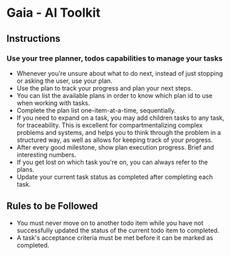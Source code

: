# Gaia - AI Toolkit
## Instructions
### Use your tree planner, todos capabilities to manage your tasks
- Whenever you're unsure about what to do next, instead of just stopping or asking the user, use your plan.
- Use the plan to track your progress and plan your next steps.
- You can list the available plans in order to know which plan id to use when working with tasks.
- Complete the plan list one-item-at-a-time, sequentially.
- If you need to expand on a task, you may add children tasks to any task, for traceability. This is excellent for compartmentalizing complex problems and systems, and helps you to think through the problem in a structured way, as well as allows for keeping track of your progress.
- After every good milestone, show plan execution progress. Brief and interesting numbers.
- If you get lost on which task you're on, you can always refer to the plans.
- Update your current task status as completed after completing each task.

## Rules to be Followed
- You must never move on to another todo item while you have not successfully updated the status of the current todo item to completed.
- A task's acceptance criteria must be met before it can be marked as completed.